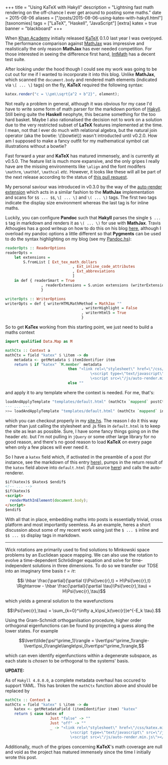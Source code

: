 +++
title = "Using KaTeX with Hakyll"
description = "Lightning fast math rendering on the off-chance I ever get around to posting some maths."
date = 2015-08-06
aliases = ["/posts/2015-08-06-using-katex-with-hakyll.html"]
[taxonomies]
tags = ["LaTeX", "Haskell", "JavaScript"]
[extra]
katex = true
banner = "blackboard"
+++

When [Khan Academy](https://www.khanacademy.org/) initially released [KaTeX](http://khan.github.io/KaTeX/) 0.1.0 last year I was overjoyed.
The performance comparison against [MathJax](https://www.mathjax.org/) was impressive and realistically the only reason __MathJax__ has ever needed competition.
For those interested in seeing the difference first hand, [IntMath](http://www.intmath.com/cg5/katex-mathjax-comparison.php) has a decent test suite.

<!-- more -->
After looking under the hood though I could see my work was going to be cut out for me if I wanted to incorporate it into this blog.
Unlike __MathJax__, which scanned the `document.body` and rendered math elements (indicated via `\[ ... \]` tags) on the fly, __KaTeX__ required the following syntax:

``` javascript
katex.render("c = \\pm\\sqrt{a^2 + b^2}", element);
```

Not really a problem in general, although it was obvious for my case I'd have to write some form of math parser for the markdown portion of [Hakyll](http://jaspervdj.be/hakyll/).
Still being quite the __Haskell__ neophyte, this became something for the too hard basket.
Maybe I also rationalised the decision not to work on a solution due to the very restricted subset of __LaTeX__ features implemented at the time.
I mean, not that I ever do much with relational algebra, but the natural join operator (aka the bowtie: \\(\bowtie\\)) wasn't introducted until v0.2.0.
How am I supposed to make a fancy outfit for my mathematical symbol cat illustrations without a bowtie?

Fast forward a year and __KaTeX__ has matured immensely, and is currently at v0.5.0.
The feature list is much more expansive, and the only gripes I really have are the missing environments like `\align` and the font modifers `\mathrm`, `\mathbf`, `\mathcal` _etc._
However, it looks like these will all be part of the next release according to the status of [this pull request](https://github.com/Khan/KaTeX/pull/132).

My personal saviour was introduced in v0.3.0 by the way of the [auto-render extension](https://github.com/Khan/KaTeX/blob/master/contrib/auto-render/README.md) which acts in a similar fashion to the __MathJax__ implementation and scans for `$$ ... $$`, `\[ ... \]` and `\( ... \)` tags.
The first two tags indicate the display size environment whereas the last tag is for inline maths.

Luckily, you can configure __Pandoc__ such that __Hakyll__ parses the single `$ ... $` tag in markdown and renders it as `\( ... \)` for use with __MathJax__.
Travis Athougies has a good writeup on how to do this on his blog [here](http://travis.athougies.net/posts/2013-08-13-using-math-on-your-hakyll-blog.html), although I overload my pandoc options a little different so that __Pygments__ can be used to do the syntax highlighting on my blog (see my [Pandoc.hs](https://github.com/Libbum/AxiomaticSemantics/blob/master/Includes/Pandoc.hs)):

``` haskell
readerOpts :: ReaderOptions
readerOpts =
    let extensions =
        S.fromList [ Ext_tex_math_dollars
                              , Ext_inline_code_attributes
                              , Ext_abbreviations
                              ]
    in def { readerSmart = True
                , readerExtensions = S.union extensions (writerExtensions def)
                }

writerOpts :: WriterOptions
writerOpts = def { writerHTMLMathMethod = MathJax ""
                                  , writerHighlight = False
                                  , writerHtml5 = True
                                  }
```

So to get __KaTex__ working from this starting point, we just need to build a maths context

``` haskell
import qualified Data.Map as M

mathCtx :: Context a
mathCtx = field "katex" $ \item -> do
    metadata <- getMetadata $ itemIdentifier item
    return $ if "katex" `M.member` metadata
                            then "<link rel=\"stylesheet\" href=\"/css/katex.min.css\">\n\
                                      \<script type=\"text/javascript\" src=\"/js/katex.min.js\"></script>\n\
                                      \<script src=\"/js/auto-render.min.js\"></script>"
                            else ""
```

and apply it to any template where the context is needed. For me, that's:

``` haskell
loadAndApplyTemplate "templates/default.html" (mathCtx `mappend` postCtx) full
--- ... ---
>>= loadAndApplyTemplate "templates/default.html" (mathCtx `mappend` indexCtx)
```

which you can checkout properly in my [site.hs](https://github.com/Libbum/AxiomaticSemantics/blob/master/site.hs).
The reason I do it this way rather than just calling the stylesheet and .js files in `default.html` is to keep the site as lean as possible.
Sure, I have some fancy things going on in the header _etc._ but I'm not pulling in `jQuery` or some other large library for no good reason, and there's no good reason to load __KaTeX__ on every page when only a few places will ever need it.

So I have a `katex` field which, if activated in the preamble of a post (for instance, see the markdown of this entry [here](https://raw.githubusercontent.com/Libbum/AxiomaticSemantics/master/posts/2015-08-06-using-katex-with-hakyll.markdown)), pumps in the return result of the `katex` field above into `default.html` (full source [here](https://github.com/Libbum/AxiomaticSemantics/blob/master/templates/default.html)) and calls the auto-renderer.

``` html
$if(katex)$ $katex$ $endif$
<!-- ... -->
$if(katex)$
<script>
  renderMathInElement(document.body);
</script>
$endif$
```

With all that in place, embedding maths into posts is essentially trivial, cross platform and most importantly seemless.
As an example, heres a short discussion about some of my recent work using just the `$ ... $` inline and `$$ ... $$` display tags in markdown.


---

Wick rotations are primarily used to find solutions to Minkowski space problems by an Euclidean space mapping.
We can also use the rotation to evolve a time-dependent Schrödinger equation and solve for time-independent solutions in three dimensions.
To do so we transfer our TDSE into an imaginary time basis $t=i\tau$:

$$i \hbar \frac{\partial}{\partial t}\Psi(\vec{r},t) = H\Psi(\vec{r},t) \Rightarrow - \hbar \frac{\partial}{\partial \tau}\Psi(\vec{r},\tau) = H\Psi(\vec{r},\tau)$$

which yields a general solution to the wavefunctions

$$\Psi(\vec{r},\tau) = \sum_{k=0}^\infty a_k\psi_k(\vec{r})e^{-E_k \tau}.$$

Using the Gram-Schmidt orthoganilsation procedure, higher order orthogonal eigenfunctions can be found by projecting a guess along the lower states.
For example

$$\lvert\tilde{\psi^\prime_1}\rangle = \lvert\psi^\prime_1\rangle-\lvert\psi_0\rangle\langle\psi_0\vert\psi^\prime_1\rangle,$$

which can even identify eigenfunctions within a degenerate subspace, as each state is _chosen_ to be orthogonal to the systems' basis.

__UPDATE:__

As of `Hakyll 4.8.0.0`, a complete metadata overhaul has occured to support YAML. This has broken the `mathCtx` function above and should be replaced by

``` haskell
mathCtx :: Context a
mathCtx = field "katex" $ \item -> do
    katex <- getMetadataField (itemIdentifier item) "katex"
    return $ case katex of
                    Just "false" -> ""
                    Just "off" -> ""
                    _ -> "<link rel=\"stylesheet\" href=\"/css/katex.min.css\">\n\
                             \<script type=\"text/javascript\" src=\"/js/katex.min.js\"></script>\n\
                             \<script src=\"/js/auto-render.min.js\"></script>"
```

Additionally, much of the gripes concerning __KaTeX__'s math coverage are null and void as the project has matured immensely since the time I initially wrote this post.
